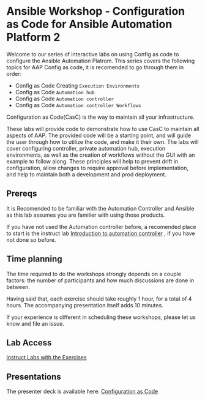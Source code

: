 # Ansible Workshop - Configuration as Code for Ansible Automation Platform 2

<!-- TODO
**Read this in other languages**:
<br>![uk](../../images/uk.png) [English](README.md),  ![japan](../../images/japan.png)[日本語](README.ja.md), ![france](../../images/fr.png) [Français](README.fr.md).
<br> -->

Welcome to our series of interactive labs on using Config as code to configure the Ansible Automation Platrom.  This series covers the following topics for AAP Config as code, it is recomended to go through them in order:

* Config as Code Creating `Execution Environments`
* Config as Code `Automation hub`
* Config as Code `Automation controller`
* Config as Code `Automation controller Workflows`

Configuration as Code(CasC) is the way to maintain all your infrastructure.

These labs will provide code to demonstrate how to use CasC to maintain all aspects of AAP. The provided code will be a starting point, and will guide the user through how to utilize the code, and make it their own. The labs will cover configuring controller, private automation hub, execution environments, as well as the creation of workflows without the GUI with an example to follow along. These principles will help to prevent drift in configuration, allow changes to require approval before implementation, and help to maintain both a development and prod deployment.

## Prereqs
It is Recomended to be familiar with the Automation Controller and Ansible as this lab assumes you are familier with using those products.

If you have not used the Automation controller before, a recomended place to start is the instruct lab
[Introduction to automation controller](https://play.instruqt.com/embed/redhat/tracks/controller-101?token=em_mUfT4xw1TXybXnBr&show_challenges=true) , if you have not done so before.

## Time planning

The time required to do the workshops strongly depends on a couple factors: the number of participants and how much discussions are done in between.

Having said that, each exercise should take roughly 1 hour, for a total of 4 hours. The accompanying presentation itself adds 10 minutes.

If your experience is different in scheduling these workshops, please let us know and file an issue.

## Lab Access
[Instruct Labs with the Exercises](https://play.instruqt.com/redhat/invite/yinrttmwemvw)

## Presentations

The presenter deck is available here:
[Configuration as Code](../../decks/config_as_code.pdf)